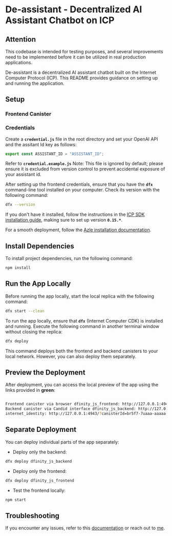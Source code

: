 # **De-assistant - Decentralized AI Assistant Chatbot on ICP**

## **Attention**

This codebase is intended for testing purposes, and several improvements need to be implemented before it can be utilized in real production applications.

De-assistant is a decentralized AI assistant chatbot built on the Internet Computer Protocol (ICP). This README provides guidance on setting up and running the application.

## **Setup**

### **Frontend Canister**

### Credentials

Create a **`credential.js`** file in the root directory and set your OpenAI API and the assitant Id key as follows:

```javascript
export const ASSISTANT_ID = "ASSISTANT_ID";
```

Refer to **`credential.example.js`**
Note: This file is ignored by default; please ensure it is excluded from version control to prevent accidental exposure of your assistant id.

After setting up the frontend credentials, ensure that you have the **`dfx`** command-line tool installed on your computer. Check its version with the following command:

```bash
dfx --version
```

If you don't have it installed, follow the instructions in the [ICP SDK installation guide](https://internetcomputer.org/docs/current/developer-docs/setup/install#installing-the-ic-sdk-1), making sure to set up version **`0.15.*`**.

For a smooth deployment, follow the [Azle installation documentation](https://demergent-labs.github.io/azle/installation.html#build-dependencies).

## **Install Dependencies**

To install project dependencies, run the following command:

```bash
npm install
```

## **Run the App Locally**

Before running the app locally, start the local replica with the following command:

```bash
dfx start --clean

```

To run the app locally, ensure that **`dfx`** (Internet Computer CDK) is installed and running. Execute the following command in another terminal window without closing the replica:

```bash
dfx deploy

```

This command deploys both the frontend and backend canisters to your local network. However, you can also deploy them separately.

## **Preview the Deployment**

After deployment, you can access the local preview of the app using the links provided in **green**:

```bash

Frontend canister via browser dfinity_js_frontend: http://127.0.0.1:4943/?canisterId=bd3sg-teaaa-aaaaa-qaaba-cai
Backend canister via Candid interface dfinity_js_backend: http://127.0.0.1:4943/?canisterId=br5f7-7uaaa-aaaaa-qaaca-cai&id=bkyz2-fmaaa-aaaaa-qaaaq-cai
internet_identity: http://127.0.0.1:4943/?canisterId=br5f7-7uaaa-aaaaa-qaaca-cai&id=be2us-64aaa-aaaaa-qaabq-cai

```

## **Separate Deployment**

You can deploy individual parts of the app separately:

- Deploy only the backend:

```bash
dfx deploy dfinity_js_backend

```

- Deploy only the frontend:

```bash
dfx deploy dfinity_js_frontend

```

- Test the frontend locally:

```bash
npm start

```

## **Troubleshooting**

If you encounter any issues, refer to this [documentation](https://demergent-labs.github.io/azle/deployment.html#common-deployment-issues) or reach out to [me](https://github.com/Jonath-z).
